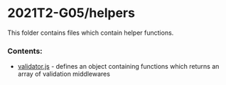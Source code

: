 # 2021T2-G05/helpers
This folder contains files which contain helper functions.
<br>
### Contents:
- [validator.js](validator.js) - defines an object containing functions which returns an array of validation middlewares
